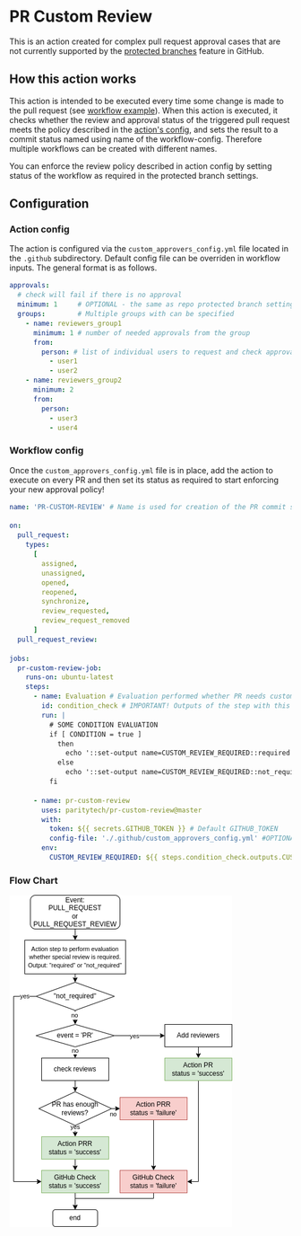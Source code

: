 # PR Custom Review

This is an action created for complex pull request approval cases that are not currently supported by the [protected branches](https://docs.github.com/en/github/administering-a-repository/defining-the-mergeability-of-pull-requests/about-protected-branches#about-branch-protection-settings) feature in GitHub.

## How this action works

This action is intended to be executed every time some change is made to the pull request (see [workflow example](#Workflow-config])). When this action is executed, it checks whether the review and approval status of the triggered pull request meets the policy described in the [action's config](#Action-config), and sets the result to a commit status named using name of the workflow-config. Therefore multiple workflows can be created with different names.

You can enforce the review policy described in action config by setting status of the workflow as required in the protected branch settings.

## Configuration

### Action config

The action is configured via the `custom_approvers_config.yml` file located in the `.github` subdirectory. Default config file can be overriden in workflow inputs.
The general format is as follows.

```yaml
approvals:
  # check will fail if there is no approval
  minimum: 1     # OPTIONAL - the same as repo protected branch settings
  groups:        # Multiple groups with can be specified
    - name: reviewers_group1
      minimum: 1 # number of needed approvals from the group
      from:
        person: # list of individual users to request and check approvals. Works with default GITHUB_TOKEN
          - user1
          - user2
    - name: reviewers_group2
      minimum: 2
      from:
        person:
          - user3
          - user4
```

### Workflow config

Once the `custom_approvers_config.yml` file is in place, add the action to execute on every PR and then set its status as required to start enforcing your new approval policy!

```yaml
name: 'PR-CUSTOM-REVIEW' # Name is used for creation of the PR commit status

on:
  pull_request:
    types:
      [
        assigned,
        unassigned,
        opened,
        reopened,
        synchronize,
        review_requested,
        review_request_removed
      ]
  pull_request_review:

jobs:
  pr-custom-review-job:
    runs-on: ubuntu-latest
    steps:
      - name: Evaluation # Evaluation performed whether PR needs custom review
        id: condition_check # IMPORTANT! Outputs of the step with this id will be used later
        run: |
          # SOME CONDITION EVALUATION
          if [ CONDITION = true ]
            then
              echo '::set-output name=CUSTOM_REVIEW_REQUIRED::required'
            else
              echo '::set-output name=CUSTOM_REVIEW_REQUIRED::not_required'
          fi

      - name: pr-custom-review
        uses: paritytech/pr-custom-review@master
        with:
          token: ${{ secrets.GITHUB_TOKEN }} # Default GITHUB_TOKEN
          config-file: './.github/custom_approvers_config.yml' #OPTIONAL if not specified default './.github/custom_approvers_config.yml' path will be used
        env:
          CUSTOM_REVIEW_REQUIRED: ${{ steps.condition_check.outputs.CUSTOM_REVIEW_REQUIRED }
```

### Flow Chart
![Diagram](./img/pr-custom-review-diagram.png)